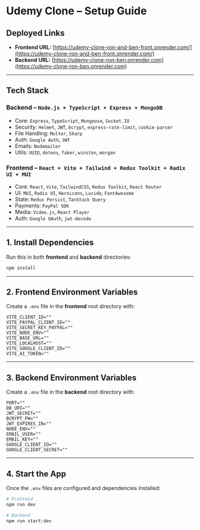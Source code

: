 # Udemy Clone – Setup Guide

## Deployed Links

- **Frontend URL:** [https://udemy-clone-ron-and-ben-front.onrender.com/](https://udemy-clone-ron-and-ben-front.onrender.com/)
- **Backend URL:** [https://udemy-clone-ron-ben.onrender.com](https://udemy-clone-ron-ben.onrender.com)

---

## Tech Stack

### Backend – `Node.js + TypeScript + Express + MongoDB`

- Core: `Express`, `TypeScript`, `Mongoose`, `Socket.IO`
- Security: `Helmet`, `JWT`, `bcrypt`, `express-rate-limit`, `cookie-parser`
- File Handling: `Multer`, `Sharp`
- Auth: `Google Auth`, `JWT`
- Emails: `Nodemailer`
- Utils: `UUID`, `dotenv`, `faker`, `winston`, `morgan`

### Frontend – `React + Vite + Tailwind + Redux Toolkit + Radix UI + MUI`

- Core: `React`, `Vite`, `TailwindCSS`, `Redux Toolkit`, `React Router`
- UI: `MUI`, `Radix UI`, `Heroicons`, `Lucide`, `FontAwesome`
- State: `Redux Persist`, `TanStack Query`
- Payments: `PayPal SDK`
- Media: `Video.js`, `React Player`
- Auth: `Google OAuth`, `jwt-decode`

---

## 1. Install Dependencies

Run this in both **frontend** and **backend** directories:

```bash
npm install
```

---

## 2. Frontend Environment Variables

Create a `.env` file in the **frontend** root directory with:

```env
VITE_CLIENT_ID=""
VITE_PAYPAL_CLIENT_ID=""
VITE_SECRET_KEY_PAYPAL=""
VITE_NODE_ENV=""
VITE_BASE_URL=""
VITE_LOCALHOST=""
VITE_GOOGLE_CLIENT_ID=""
VITE_AI_TOKEN=""
```

---

## 3. Backend Environment Variables

Create a `.env` file in the **backend** root directory with:

```env
PORT=""
DB_URI=""
JWT_SECRET=""
BCRYPT_PW=""
JWT_EXPIRES_IN=""
NODE_ENV=""
EMAIL_USER=""
EMAIL_KEY=""
GOOGLE_CLIENT_ID=""
GOOGLE_CLIENT_SECRET=""
```

---

## 4. Start the App

Once the `.env` files are configured and dependencies installed:

```bash
# Frontend
npm run dev

# Backend
npm run start:dev
```
